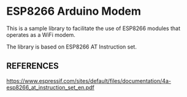 # ESP8266 Arduino Modem
This is a sample library to facilitate the use of ESP8266 modules that operates as a WiFi modem.

The library is based on ESP8266 AT Instruction set.


## REFERENCES
https://www.espressif.com/sites/default/files/documentation/4a-esp8266_at_instruction_set_en.pdf
